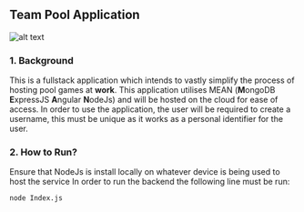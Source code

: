 ## Team Pool Application

![alt text](https://cdn.pixabay.com/photo/2017/09/28/13/35/billiards-2795546_960_720.jpg "Billards table")

### 1. Background

This is a fullstack application which intends to vastly simplify the process of hosting pool games at **work**. This application utilises MEAN (**M**ongoDB **E**xpressJS **A**ngular **N**odeJs) and will be hosted on the cloud for ease of access.
In order to use the application, the user will be required to create a username, this must be unique as it works as a personal identifier for the user.

### 2. How to Run?
Ensure that NodeJs is install locally on whatever device is being used to host the service 
In order to run the backend the following line must be run:
```Script
node Index.js
```
